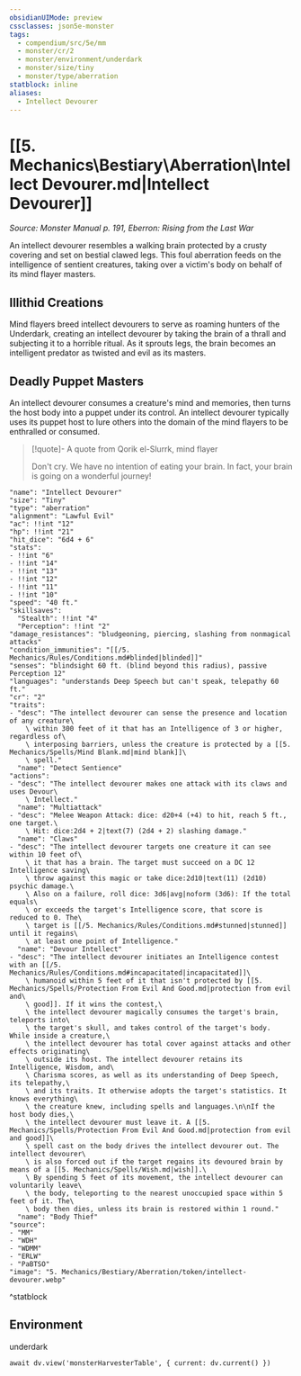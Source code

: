 ```yaml
---
obsidianUIMode: preview
cssclasses: json5e-monster
tags:
  - compendium/src/5e/mm
  - monster/cr/2
  - monster/environment/underdark
  - monster/size/tiny
  - monster/type/aberration
statblock: inline
aliases:
  - Intellect Devourer
---
```

# [[5. Mechanics\Bestiary\Aberration\Intellect Devourer.md|Intellect Devourer]]
*Source: Monster Manual p. 191, Eberron: Rising from the Last War*

An intellect devourer resembles a walking brain protected by a crusty covering and set on bestial clawed legs. This foul aberration feeds on the intelligence of sentient creatures, taking over a victim's body on behalf of its mind flayer masters.

## Illithid Creations

Mind flayers breed intellect devourers to serve as roaming hunters of the Underdark, creating an intellect devourer by taking the brain of a thrall and subjecting it to a horrible ritual. As it sprouts legs, the brain becomes an intelligent predator as twisted and evil as its masters.

## Deadly Puppet Masters

An intellect devourer consumes a creature's mind and memories, then turns the host body into a puppet under its control. An intellect devourer typically uses its puppet host to lure others into the domain of the mind flayers to be enthralled or consumed.

> [!quote]- A quote from Qorik el-Slurrk, mind flayer  
> 
> Don't cry. We have no intention of eating your brain. In fact, your brain is going on a wonderful journey!


```statblock
"name": "Intellect Devourer"
"size": "Tiny"
"type": "aberration"
"alignment": "Lawful Evil"
"ac": !!int "12"
"hp": !!int "21"
"hit_dice": "6d4 + 6"
"stats":
- !!int "6"
- !!int "14"
- !!int "13"
- !!int "12"
- !!int "11"
- !!int "10"
"speed": "40 ft."
"skillsaves":
  "Stealth": !!int "4"
  "Perception": !!int "2"
"damage_resistances": "bludgeoning, piercing, slashing from nonmagical attacks"
"condition_immunities": "[[/5. Mechanics/Rules/Conditions.md#blinded|blinded]]"
"senses": "blindsight 60 ft. (blind beyond this radius), passive Perception 12"
"languages": "understands Deep Speech but can't speak, telepathy 60 ft."
"cr": "2"
"traits":
- "desc": "The intellect devourer can sense the presence and location of any creature\
    \ within 300 feet of it that has an Intelligence of 3 or higher, regardless of\
    \ interposing barriers, unless the creature is protected by a [[5. Mechanics/Spells/Mind Blank.md|mind blank]]\
    \ spell."
  "name": "Detect Sentience"
"actions":
- "desc": "The intellect devourer makes one attack with its claws and uses Devour\
    \ Intellect."
  "name": "Multiattack"
- "desc": "Melee Weapon Attack: dice: d20+4 (+4) to hit, reach 5 ft., one target.\
    \ Hit: dice:2d4 + 2|text(7) (2d4 + 2) slashing damage."
  "name": "Claws"
- "desc": "The intellect devourer targets one creature it can see within 10 feet of\
    \ it that has a brain. The target must succeed on a DC 12 Intelligence saving\
    \ throw against this magic or take dice:2d10|text(11) (2d10) psychic damage.\
    \ Also on a failure, roll dice: 3d6|avg|noform (3d6): If the total equals\
    \ or exceeds the target's Intelligence score, that score is reduced to 0. The\
    \ target is [[/5. Mechanics/Rules/Conditions.md#stunned|stunned]] until it regains\
    \ at least one point of Intelligence."
  "name": "Devour Intellect"
- "desc": "The intellect devourer initiates an Intelligence contest with an [[/5. Mechanics/Rules/Conditions.md#incapacitated|incapacitated]]\
    \ humanoid within 5 feet of it that isn't protected by [[5. Mechanics/Spells/Protection From Evil And Good.md|protection from evil and\
    \ good]]. If it wins the contest,\
    \ the intellect devourer magically consumes the target's brain, teleports into\
    \ the target's skull, and takes control of the target's body. While inside a creature,\
    \ the intellect devourer has total cover against attacks and other effects originating\
    \ outside its host. The intellect devourer retains its Intelligence, Wisdom, and\
    \ Charisma scores, as well as its understanding of Deep Speech, its telepathy,\
    \ and its traits. It otherwise adopts the target's statistics. It knows everything\
    \ the creature knew, including spells and languages.\n\nIf the host body dies,\
    \ the intellect devourer must leave it. A [[5. Mechanics/Spells/Protection From Evil And Good.md|protection from evil and good]]\
    \ spell cast on the body drives the intellect devourer out. The intellect devourer\
    \ is also forced out if the target regains its devoured brain by means of a [[5. Mechanics/Spells/Wish.md|wish]].\
    \ By spending 5 feet of its movement, the intellect devourer can voluntarily leave\
    \ the body, teleporting to the nearest unoccupied space within 5 feet of it. The\
    \ body then dies, unless its brain is restored within 1 round."
  "name": "Body Thief"
"source":
- "MM"
- "WDH"
- "WDMM"
- "ERLW"
- "PaBTSO"
"image": "5. Mechanics/Bestiary/Aberration/token/intellect-devourer.webp"
```
^statblock

## Environment

underdark

```dataviewjs
await dv.view('monsterHarvesterTable', { current: dv.current() })
```
